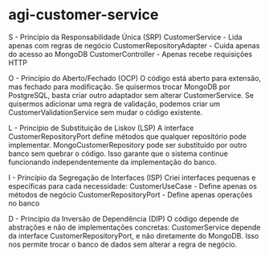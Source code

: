 # agi-customer-service

S - Princípio da Responsabilidade Única (SRP)
CustomerService - Lida apenas com regras de negócio
CustomerRepositoryAdapter - Cuida apenas do acesso ao MongoDB
CustomerController - Apenas recebe requisições HTTP

O - Princípio do Aberto/Fechado (OCP)
O código está aberto para extensão, mas fechado para modificação.
Se quisermos trocar MongoDB por PostgreSQL, basta criar outro adaptador sem alterar CustomerService.
Se quisermos adicionar uma regra de validação, podemos criar um CustomerValidationService sem mudar o código existente.

L - Princípio de Substituição de Liskov (LSP)
A interface CustomerRepositoryPort define métodos que qualquer repositório pode implementar.
MongoCustomerRepository pode ser substituído por outro banco sem quebrar o código.
Isso garante que o sistema continue funcionando independentemente da implementação do banco.

I - Princípio da Segregação de Interfaces (ISP)
Criei interfaces pequenas e específicas para cada necessidade:
CustomerUseCase - Define apenas os métodos de negócio
CustomerRepositoryPort - Define apenas operações no banco

D - Princípio da Inversão de Dependência (DIP)
O código depende de abstrações e não de implementações concretas:
CustomerService depende da interface CustomerRepositoryPort, e não diretamente do MongoDB.
Isso nos permite trocar o banco de dados sem alterar a regra de negócio.